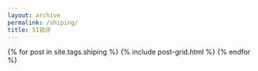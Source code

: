 ```yaml
---
layout: archive
permalink: /shiping/
title: 51锐评
---
```



<div class="tiles">
  {% for post in site.tags.shiping %}
 	{% include post-grid.html %}
  {% endfor %}
</div>

